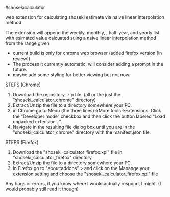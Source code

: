 #shosekicalculator

web extension for calculating shoseki estimate via naive linear interpolation method

The extension will append the weekly, monthly, , half-year, and yearly list with esimated value calcuated suing a naive linear interpolation method from the range given


- current build is only for chrome web browser (added firefox version [in review])
- The process it current;y automatic, will consider adding a prompt in the future.
- maybe add some styling for better viewing but not now.

STEPS (Chrome)
1. Download the repository .zip file. (all or the just the "shoseki_calculator_chrome" directory)
2. Extract/Unzip the file to a directory somewhere your PC.
3. in Chrome go to Menu (the three lines)->More tools->Extensions. Click the “Developer mode” checkbox and then click the button labeled “Load unpacked extension…”.
4. Navigate in the resulting file dialog box until you are in the "shoseki_calculator_chrome" directory with the manifest.json file.


STEPS (Firefox)
1. Download the "shoseki_calculator_firefox.xpi" file in "shoseki_calculator_firefox" directory
2. Extract/Unzip the file to a directory somewhere your PC.
3. in Firefox go to "about:addons" > and click on the Manange your extension setting and choose the "shoseki_calculator_firefox.xpi" file



Any bugs or errors, if you know where I would actually respond, I might. (I would probably still read it though)
